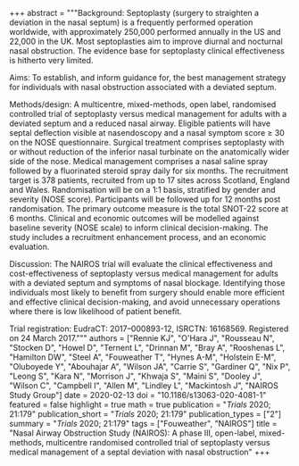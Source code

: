 +++
abstract = """Background: Septoplasty (surgery to straighten a deviation in the nasal septum) is a frequently performed operation worldwide, with approximately 250,000 performed annually in the US and 22,000 in the UK. Most septoplasties aim to improve diurnal and nocturnal nasal obstruction. The evidence base for septoplasty clinical effectiveness is hitherto very limited.

Aims: To establish, and inform guidance for, the best management strategy for individuals with nasal obstruction associated with a deviated septum.

Methods/design: A multicentre, mixed-methods, open label, randomised controlled trial of septoplasty versus medical management for adults with a deviated septum and a reduced nasal airway. Eligible patients will have septal deflection visible at nasendoscopy and a nasal symptom score ≥ 30 on the NOSE questionnaire. Surgical treatment comprises septoplasty with or without reduction of the inferior nasal turbinate on the anatomically wider side of the nose. Medical management comprises a nasal saline spray followed by a fluorinated steroid spray daily for six months. The recruitment target is 378 patients, recruited from up to 17 sites across Scotland, England and Wales. Randomisation will be on a 1:1 basis, stratified by gender and severity (NOSE score). Participants will be followed up for 12 months post randomisation. The primary outcome measure is the total SNOT-22 score at 6 months. Clinical and economic outcomes will be modelled against baseline severity (NOSE scale) to inform clinical decision-making. The study includes a recruitment enhancement process, and an economic evaluation.

Discussion: The NAIROS trial will evaluate the clinical effectiveness and cost-effectiveness of septoplasty versus medical management for adults with a deviated septum and symptoms of nasal blockage. Identifying those individuals most likely to benefit from surgery should enable more efficient and effective clinical decision-making, and avoid unnecessary operations where there is low likelihood of patient benefit.

Trial registration: EudraCT: 2017–000893-12, ISRCTN: 16168569. Registered on 24 March 2017."""
authors = ["Rennie KJ", "O'Hara J", "Rousseau N", "Stocken D", "Howel D", "Ternent L", "Drinnan M", "Bray A", "Rooshenas L", "Hamilton DW", "Steel A", "Fouweather T", "Hynes A-M", "Holstein E-M", "Oluboyede Y", "Abouhajar A", "Wilson JA", "Carrie S", "Gardiner Q", "Nix P", "Leong S", "Kara N", "Morrison J", "Khwaja S", "Maini S", "Dooley J", "Wilson C", "Campbell I", "Allen M", "Lindley L", "Mackintosh J", "NAIROS Study Group"]
date = 2020-02-13
doi = "10.1186/s13063-020-4081-1"
featured = false
highlight = true
math = true
publication = "*Trials* 2020; 21:179"
publication_short = "*Trials* 2020; 21:179"
publication_types = ["2"]
summary = "*Trials* 2020; 21:179"
tags = ["Fouweather", "NAIROS"]
title = "Nasal Airway Obstruction Study (NAIROS): A phase III, open-label, mixed-methods, multicentre randomised controlled trial of septoplasty versus medical management of a septal deviation with nasal obstruction"
+++
